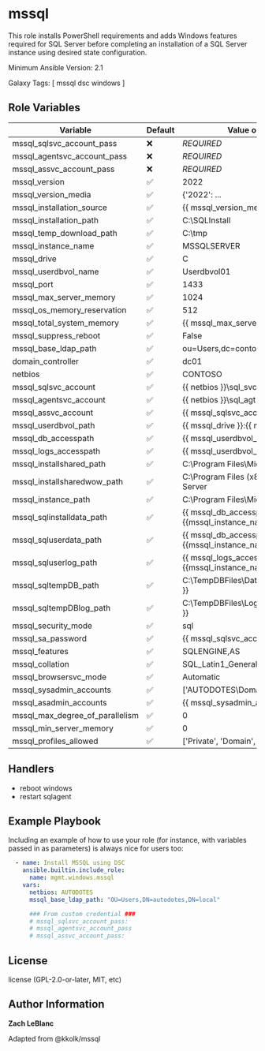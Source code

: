 mssql
=========

This role installs PowerShell requirements and adds Windows features required  for SQL Server before completing an installation of a SQL Server instance using  desired state configuration.

Minimum Ansible Version: 2.1

Galaxy Tags: \[ mssql dsc windows \]

Role Variables
--------------

| Variable | Default | Value or Expression |
| -------- | ------- | ------------------- |
| mssql_sqlsvc_account_pass | ❌ | _REQUIRED_ |
| mssql_agentsvc_account_pass | ❌ | _REQUIRED_ |
| mssql_assvc_account_pass | ❌ | _REQUIRED_ |
| mssql_version | ✅ | 2022 |
| mssql_version_media | ✅ | {'2022': ... |
| mssql_installation_source | ✅ | {{ mssql_version_media[mssql_version] }} |
| mssql_installation_path | ✅ | C:\SQLInstall |
| mssql_temp_download_path | ✅ | C:\tmp |
| mssql_instance_name | ✅ | MSSQLSERVER |
| mssql_drive | ✅ | C |
| mssql_userdbvol_name | ✅ | Userdbvol01 |
| mssql_port | ✅ | 1433 |
| mssql_max_server_memory | ✅ | 1024 |
| mssql_os_memory_reservation | ✅ | 512 |
| mssql_total_system_memory | ✅ | {{ mssql_max_server_memory + ... |
| mssql_suppress_reboot | ✅ | False |
| mssql_base_ldap_path | ✅ | ou=Users,dc=contoso,dc=com |
| domain_controller | ✅ | dc01 |
| netbios | ✅ | CONTOSO |
| mssql_sqlsvc_account | ✅ | {{ netbios }}\sql_svc |
| mssql_agentsvc_account | ✅ | {{ netbios }}\sql_agt |
| mssql_assvc_account | ✅ | {{ mssql_sqlsvc_account }} |
| mssql_userdbvol_path | ✅ | {{ mssql_drive }}:\{{ mssql_userdbvol_name }} |
| mssql_db_accesspath | ✅ | {{ mssql_userdbvol_path }}\DatabaseFiles |
| mssql_logs_accesspath | ✅ | {{ mssql_userdbvol_path }}\DatabaseLogs |
| mssql_installshared_path | ✅ | C:\Program Files\Microsoft SQL Server |
| mssql_installsharedwow_path | ✅ | C:\Program Files (x86)\Microsoft SQL Server |
| mssql_instance_path | ✅ | C:\Program Files\Microsoft SQL Server\{{ ... |
| mssql_sqlinstalldata_path | ✅ | {{ mssql_db_accesspath }}\{{mssql_instance_name }} |
| mssql_sqluserdata_path | ✅ | {{ mssql_db_accesspath }}\{{mssql_instance_name }} |
| mssql_sqluserlog_path | ✅ | {{ mssql_logs_accesspath }}\{{mssql_instance_name }} |
| mssql_sqltempDB_path | ✅ | C:\TempDBFiles\Data\{{mssql_instance_name }} |
| mssql_sqltempDBlog_path | ✅ | C:\TempDBFiles\Log\{{mssql_instance_name }} |
| mssql_security_mode | ✅ | sql |
| mssql_sa_password | ✅ | {{ mssql_sqlsvc_account_pass }} |
| mssql_features | ✅ | SQLENGINE,AS |
| mssql_collation | ✅ | SQL_Latin1_General_CP1_CI_AS |
| mssql_browsersvc_mode | ✅ | Automatic |
| mssql_sysadmin_accounts | ✅ | ['AUTODOTES\\Domain Admins', ... |
| mssql_asadmin_accounts | ✅ | {{ mssql_sysadmin_accounts }} |
| mssql_max_degree_of_parallelism | ✅ | 0 |
| mssql_min_server_memory | ✅ | 0 |
| mssql_profiles_allowed | ✅ | ['Private', 'Domain', 'Public'] |

Handlers
--------------

  - reboot windows
  - restart sqlagent

Example Playbook
----------------

Including an example of how to use your role (for instance, with variables passed in as parameters) is always nice for users too:

  ```yaml
    - name: Install MSSQL using DSC
      ansible.builtin.include_role:
        name: mgmt.windows.mssql
      vars:
        netbios: AUTODOTES
        mssql_base_ldap_path: "OU=Users,DN=autodotes,DN=local"

        ### From custom credential ###
        # mssql_sqlsvc_account_pass:
        # mssql_agentsvc_account_pass
        # mssql_assvc_account_pass:
  ```

License
-------

license (GPL-2.0-or-later, MIT, etc)

Author Information
-------
**Zach LeBlanc**

Adapted from @kkolk/mssql